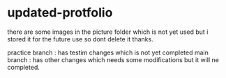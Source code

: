# updated-protfolio

there are some images in the picture folder which is not yet used but i stored it for the future use so dont delete it thanks.

<!-- note for myself -->
<!--  dont commit this  -->

practice branch : has testim changes which is not yet completed
main branch : has other changes which needs some modifications but it will ne completed.
